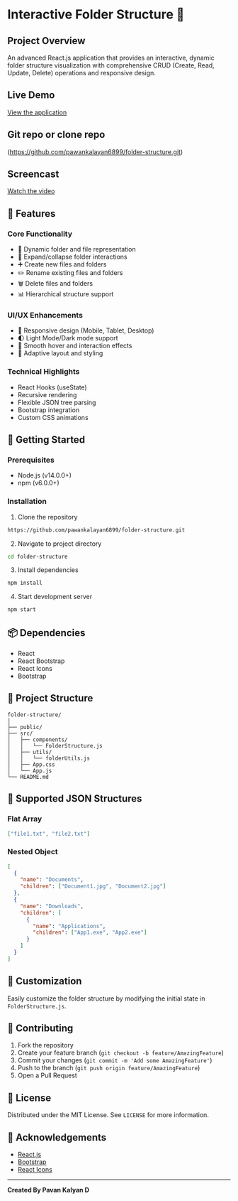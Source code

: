 # Interactive Folder Structure 📂

## Project Overview

An advanced React.js application that provides an interactive, dynamic folder structure visualization with comprehensive CRUD (Create, Read, Update, Delete) operations and responsive design.

## Live Demo

[View the application](https://pawankalayan6899.github.io/folder-structure/)

## Git repo or clone repo

(https://github.com/pawankalayan6899/folder-structure.git)

## Screencast

[Watch the video](https://drive.google.com/file/d/1H_XRFv5QpUPd1KvP_BmYWcgx38uZXVpT/view?usp=drive_link)

## 🌟 Features

### Core Functionality
- 📁 Dynamic folder and file representation
- 🔄 Expand/collapse folder interactions
- ➕ Create new files and folders
- ✏️ Rename existing files and folders
- 🗑️ Delete files and folders
- 📊 Hierarchical structure support

### UI/UX Enhancements
- 🎨 Responsive design (Mobile, Tablet, Desktop)
- 🌓 Light Mode/Dark mode support
- 🌈 Smooth hover and interaction effects
- 📱 Adaptive layout and styling

### Technical Highlights
- React Hooks (useState)
- Recursive rendering
- Flexible JSON tree parsing
- Bootstrap integration
- Custom CSS animations

## 🚀 Getting Started

### Prerequisites
- Node.js (v14.0.0+)
- npm (v6.0.0+)

### Installation

1. Clone the repository
```bash
https://github.com/pawankalayan6899/folder-structure.git
```

2. Navigate to project directory
```bash
cd folder-structure
```

3. Install dependencies
```bash
npm install
```

4. Start development server
```bash
npm start
```

## 📦 Dependencies

- React
- React Bootstrap
- React Icons
- Bootstrap

## 🔧 Project Structure
```
folder-structure/
│
├── public/
├── src/
│   ├── components/
│   │   └── FolderStructure.js
│   ├── utils/
│   │   └── folderUtils.js
│   ├── App.css
│   └── App.js
└── README.md
```

## 🌈 Supported JSON Structures

### Flat Array
```json
["file1.txt", "file2.txt"]
```

### Nested Object
```json
[
  {
    "name": "Documents",
    "children": ["Document1.jpg", "Document2.jpg"]
  },
  {
    "name": "Downloads",
    "children": [
      {
        "name": "Applications",
        "children": ["App1.exe", "App2.exe"]
      }
    ]
  }
]
```

## 🎨 Customization

Easily customize the folder structure by modifying the initial state in `FolderStructure.js`.

## 🤝 Contributing

1. Fork the repository
2. Create your feature branch (`git checkout -b feature/AmazingFeature`)
3. Commit your changes (`git commit -m 'Add some AmazingFeature'`)
4. Push to the branch (`git push origin feature/AmazingFeature`)
5. Open a Pull Request

## 📝 License

Distributed under the MIT License. See `LICENSE` for more information.

## 🌟 Acknowledgements

- [React.js](https://reactjs.org/)
- [Bootstrap](https://getbootstrap.com/)
- [React Icons](https://react-icons.github.io/react-icons/)

---

**Created By Pavan Kalyan D**
